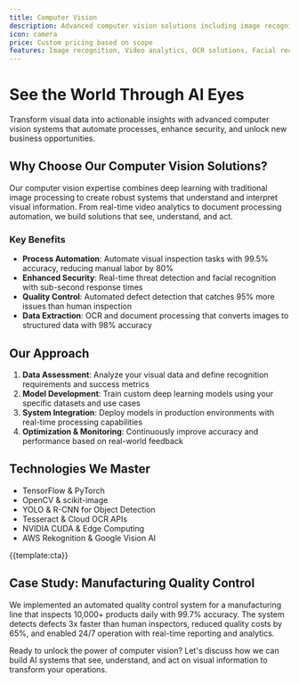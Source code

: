 ```yaml
---
title: Computer Vision
description: Advanced computer vision solutions including image recognition, video analytics, OCR, and real-time object detection for automation and intelligence
icon: camera
price: Custom pricing based on scope
features: Image recognition, Video analytics, OCR solutions, Facial recognition, Object detection, Real-time processing
---
```


# See the World Through AI Eyes

Transform visual data into actionable insights with advanced computer vision systems that automate processes, enhance security, and unlock new business opportunities.

## Why Choose Our Computer Vision Solutions?

Our computer vision expertise combines deep learning with traditional image processing to create robust systems that understand and interpret visual information. From real-time video analytics to document processing automation, we build solutions that see, understand, and act.

### Key Benefits

- **Process Automation**: Automate visual inspection tasks with 99.5% accuracy, reducing manual labor by 80%
- **Enhanced Security**: Real-time threat detection and facial recognition with sub-second response times
- **Quality Control**: Automated defect detection that catches 95% more issues than human inspection
- **Data Extraction**: OCR and document processing that converts images to structured data with 98% accuracy

## Our Approach

1. **Data Assessment**: Analyze your visual data and define recognition requirements and success metrics
2. **Model Development**: Train custom deep learning models using your specific datasets and use cases
3. **System Integration**: Deploy models in production environments with real-time processing capabilities
4. **Optimization & Monitoring**: Continuously improve accuracy and performance based on real-world feedback

## Technologies We Master

- TensorFlow & PyTorch
- OpenCV & scikit-image
- YOLO & R-CNN for Object Detection
- Tesseract & Cloud OCR APIs
- NVIDIA CUDA & Edge Computing
- AWS Rekognition & Google Vision AI

{{template:cta}}

## Case Study: Manufacturing Quality Control

We implemented an automated quality control system for a manufacturing line that inspects 10,000+ products daily with 99.7% accuracy. The system detects defects 3x faster than human inspectors, reduced quality costs by 65%, and enabled 24/7 operation with real-time reporting and analytics.

Ready to unlock the power of computer vision? Let's discuss how we can build AI systems that see, understand, and act on visual information to transform your operations.
